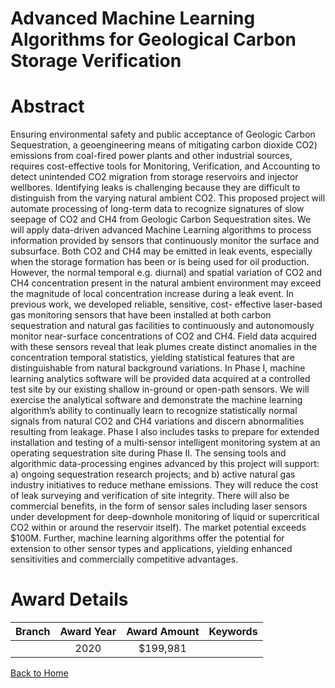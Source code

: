 
Advanced Machine Learning Algorithms for Geological Carbon Storage Verification
===============================================================================

# Abstract


Ensuring environmental safety and public acceptance of Geologic Carbon Sequestration, a geoengineering means of mitigating carbon dioxide CO2) emissions from coal-fired power plants and other industrial sources, requires cost-effective tools for Monitoring, Verification, and Accounting to detect unintended CO2 migration from storage reservoirs and injector wellbores. Identifying leaks is challenging because they are difficult to distinguish from the varying natural ambient CO2. This proposed project will automate processing of long-term data to recognize signatures of slow seepage of CO2 and CH4 from Geologic Carbon Sequestration sites. We will apply data-driven advanced Machine Learning algorithms to process information provided by sensors that continuously monitor the surface and subsurface. Both CO2 and CH4 may be emitted in leak events, especially when the storage formation has been or is being used for oil production. However, the normal temporal e.g. diurnal) and spatial variation of CO2 and CH4 concentration present in the natural ambient environment may exceed the magnitude of local concentration increase during a leak event. In previous work, we developed reliable, sensitive, cost- effective laser-based gas monitoring sensors that have been installed at both carbon sequestration and natural gas facilities to continuously and autonomously monitor near-surface concentrations of CO2 and CH4. Field data acquired with these sensors reveal that leak plumes create distinct anomalies in the concentration temporal statistics, yielding statistical features that are distinguishable from natural background variations. In Phase I, machine learning analytics software will be provided data acquired at a controlled test site by our existing shallow in-ground or open-path sensors. We will exercise the analytical software and demonstrate the machine learning algorithm’s ability to continually learn to recognize statistically normal signals from natural CO2 and CH4 variations and discern abnormalities resulting from leakage. Phase I also includes tasks to prepare for extended installation and testing of a multi-sensor intelligent monitoring system at an operating sequestration site during Phase II. The sensing tools and algorithmic data-processing engines advanced by this project will support: a) ongoing sequestration research projects; and b) active natural gas industry initiatives to reduce methane emissions. They will reduce the cost of leak surveying and verification of site integrity. There will also be commercial benefits, in the form of sensor sales including laser sensors under development for deep-downhole monitoring of liquid or supercritical CO2 within or around the reservoir itself). The market potential exceeds $100M. Further, machine learning algorithms offer the potential for extension to other sensor types and applications, yielding enhanced sensitivities and commercially competitive advantages.  

# Award Details

|Branch|Award Year|Award Amount|Keywords|
| :---: | :---: | :---: | :---: |
||2020|$199,981||
  
  


[Back to Home](https://github.com/chrischow/dod_sbir_awards/CC/#810)